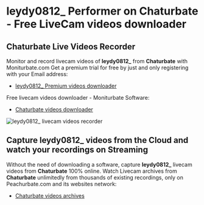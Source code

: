 # leydy0812_ Performer on Chaturbate - Free LiveCam videos downloader

## Chaturbate Live Videos Recorder

Monitor and record livecam videos of **leydy0812_** from **Chaturbate** with Moniturbate.com
Get a premium trial for free by just and only registering with your Email address:
* [leydy0812_ Premium videos downloader](https://moniturbate.com/request-demo-licence-key.html)

Free livecam videos downloader - Moniturbate Software:
* [Chaturbate videos downloader](https://moniturbate.com/moniturbate-download-software.html)

![leydy0812_ livecam videos recorder](https://peachurnet.com/templates/moniturbate-software.png)


## Capture leydy0812_ videos from the Cloud and watch your recordings on Streaming

Without the need of downloading a software, capture **leydy0812_** livecam videos from **Chaturbate** 100% online.
Watch Livecam archives from **Chaturbate** unlimitedly from thousands of existing recordings, only on Peachurbate.com and its websites network:
* [Chaturbate videos archives](https://peachurnet.com/)